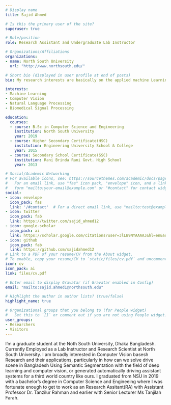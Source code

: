 ```yaml
---
# Display name
title: Sajid Ahmed

# Is this the primary user of the site?
superuser: true

# Role/position
role: Research Assistant and Undergraduate Lab Instructor 

# Organizations/Affiliations
organizations:
- name: North South University
  url: "http://www.northsouth.edu/"

# Short bio (displayed in user profile at end of posts)
bio: My research interests are basically on the applied machine Learning and deep learning techniques.

interests:
- Machine Learning
- Computer Vision
- Natural Language Processing
- Biomedical Signal Processing

education:
  courses:
  - course: B.Sc in Computer Science and Engineering
    institution: North South University
    year: 2019
  - course: Higher Secondary Certificate(HSC) 
    institution: Engineering University School & College
    year: 2015
  - course: Secondary School Certificate(SSC)
    institution: Rani Brinda Rani Govt. High School
    year: 2013

# Social/Academic Networking
# For available icons, see: https://sourcethemes.com/academic/docs/page-builder/#icons
#   For an email link, use "fas" icon pack, "envelope" icon, and a link in the
#   form "mailto:your-email@example.com" or "#contact" for contact widget.
social:
- icon: envelope
  icon_pack: fas
  link: '/#contact'  # For a direct email link, use "mailto:test@example.org".
- icon: twitter
  icon_pack: fab
  link: https://twitter.com/sajid_ahmed12
- icon: google-scholar
  icon_pack: ai
  link: https://scholar.google.com/citations?user=3lLB9NYAAAAJ&hl=en&authuser=3
- icon: github
  icon_pack: fab 
  link: https://github.com/sajidahmed12
# Link to a PDF of your resume/CV from the About widget.
# To enable, copy your resume/CV to `static/files/cv.pdf` and uncomment the lines below.
icon: cv
icon_pack: ai
link: files/cv.pdf

# Enter email to display Gravatar (if Gravatar enabled in Config)
email: "mailto:sajid.ahmed1@northsouth.edu"

# Highlight the author in author lists? (true/false)
highlight_name: true

# Organizational groups that you belong to (for People widget)
#   Set this to `[]` or comment out if you are not using People widget.
user_groups:
- Researchers
- Visitors
---
```


I’m a graduate student at the Noth South University, Dhaka Bangladesh. Currently Employed as a Lab Instructor and Research Scientist at North South University. I am broadly interested in Computer Vision basesh Research and their applications, particularly in how can we solve drive scene in Bangladesh Using Semantic Segmentation with the field of deep learning and computer vision, or generated automatically driving assistant systems for a third world country like ours. I graduated from NSU in 2019 with a bachelor’s degree in Computer Science and Engineeing where I was fortunate enough to get to work as an Research Assitant(RA) with Assistant Professor Dr. Tanzilur Rahman and earlier with Senior Lecturer Ms Tanjilah Farah.
